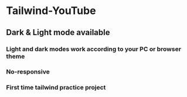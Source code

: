 # Tailwind-YouTube
## Dark & Light mode available
### Light and dark modes work according to your PC or browser theme
### No-responsive
### First time tailwind practice project


